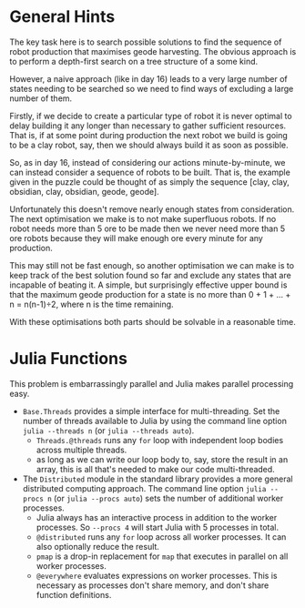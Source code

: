 General Hints
=============

The key task here is to search possible solutions to find the sequence of robot production that maximises geode harvesting. The obvious approach is to perform a depth-first search on a tree structure of a some kind.

However, a naive approach (like in day 16) leads to a very large number of states needing to be searched so we need to find ways of excluding a large number of them.

Firstly, if we decide to create a particular type of robot it is never optimal to delay building it any longer than necessary to gather sufficient resources. That is, if at some point during production the next robot we build is going to be a clay robot, say, then we should always build it as soon as possible.

So, as in day 16, instead of considering our actions minute-by-minute, we can instead consider a sequence of robots to be built. That is, the example given in the puzzle could be thought of as simply the sequence [clay, clay, obsidian, clay, obsidian, geode, geode].

Unfortunately this doesn't remove nearly enough states from consideration. The next optimisation we make is to not make superfluous robots. If no robot needs more than 5 ore to be made then we never need more than 5 ore robots because they will make enough ore every minute for any production.

This may still not be fast enough, so another optimisation we can make is to keep track of the best solution found so far and exclude any states that are incapable of beating it. A simple, but surprisingly effective upper bound is that the maximum geode production for a state is no more than 0 + 1 + ... + n = n(n-1)÷2, where n is the time remaining.

With these optimisations both parts should be solvable in a reasonable time.

Julia Functions
===============

This problem is embarrassingly parallel and Julia makes parallel processing easy.

- `Base.Threads` provides a simple interface for multi-threading. Set the number of threads available to Julia by using the command line option `julia --threads n` (or `julia --threads auto`).
    * `Threads.@threads` runs any `for` loop with independent loop bodies across multiple threads.
    * as long as we can write our loop body to, say, store the result in an array, this is all that's needed to make our code multi-threaded.
- The `Distributed` module in the standard library provides a more general distributed computing approach. The command line option `julia --procs n` (or `julia --procs auto`) sets the number of additional worker processes.
    * Julia always has an interactive process in addition to the worker processes. So `--procs 4` will start Julia with 5 processes in total.
    * `@distributed` runs any `for` loop across all worker processes. It can also optionally reduce the result.
    * `pmap` is a drop-in replacement for `map` that executes in parallel on all worker processes.
    * `@everywhere` evaluates expressions on worker processes. This is necessary as processes don't share memory, and don't share function definitions.
